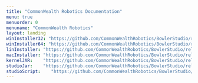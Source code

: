 ```yaml
---
title: "CommonWealth Robotics Documentation"
menu: true
menuorder: 0
menuname: "CommonWealth Robotics"
layout: landing
winInstaller32: "https://github.com/CommonWealthRobotics/BowlerStudio/releases/download/1.4.5/Windows-32-BowlerStudio-1.4.5.exe"
winInstaller64: "https://github.com/CommonWealthRobotics/BowlerStudio/releases/download/1.4.5/Windows-64-BowlerStudio-1.4.5.exe"
linInstaller: "https://github.com/CommonWealthRobotics/BowlerStudio/releases/download/1.4.5/Ubuntu-BowlerStudio-1.4.5.deb"
macInstaller: "https://github.com/CommonWealthRobotics/BowlerStudio/releases/download/1.4.5/MacOSX-BowlerStudio-1.4.5.zip"
kernelJAR:    "https://github.com/CommonWealthRobotics/BowlerStudio/releases/download/1.4.5/BowlerScriptingKernel-0.59.1-fat.jar"
studioJar:    "https://github.com/CommonWealthRobotics/BowlerStudio/releases/download/1.4.5/BowlerStudio.jar"
studioScript:    "https://github.com/CommonWealthRobotics/BowlerStudio/releases/download/1.4.5/bowlerstudio"
---
```


